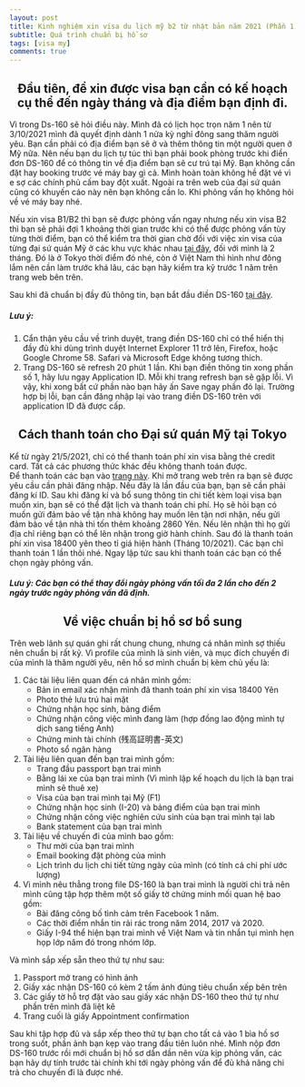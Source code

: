 ```yaml
---
layout: post
title: Kinh nghiệm xin visa du lịch mỹ b2 từ nhật bản năm 2021 (Phần 1)
subtitle: Quá trình chuẩn bị hồ sơ
tags: [visa my]
comments: true
---
```

<h2 align="center"> Đầu tiên, để xin được visa bạn cần có kế hoạch cụ thể đến ngày tháng và địa điểm bạn định đi. </h2>

Vì trong Ds-160 sẽ hỏi điều này. Mình đã có lịch học trọn năm 1 nên từ 3/10/2021 mình đã quyết định dành 1 nửa kỳ nghỉ đông sang thăm người yêu. Bạn cần phải có địa điểm bạn sẽ ở và thêm thông tin một người quen ở Mỹ nữa. Nên nếu bạn du lịch tự túc thì bạn phải book phòng trước khi điền đơn DS-160 để có thông tin về địa điểm bạn sẽ cư trú tại Mỹ. Bạn không cần đặt hay booking trước vé máy bay gì cả. Mình hoàn toàn không hề đặt vé vì e sợ các chính phủ cấm bay đột xuất. Ngoài ra trên web của đại sứ quán cũng có khuyến cáo này nên bạn không cần lo. Khi phỏng vấn họ không hỏi về vé máy bay nhé. 

Nếu xin visa B1/B2 thì bạn sẽ được phỏng vấn ngay nhưng nếu xin visa B2 thì bạn sẽ phải đợi 1 khoảng thời gian trước khi có thể được phỏng vấn tùy từng thời điểm, bạn có thể kiểm tra thời gian chờ đối với việc xin visa của từng đại sứ quán Mỹ ở các khu vực khác nhau [tại đây](https://travel.state.gov/content/travel/en/us-visas/visa-information-resources/wait-times.html), đối với mình là 2 tháng. Đó là ở Tokyo thời điểm đó nhé, còn ở Việt Nam thì hình như đông lắm nên cần làm trước khá lâu, các bạn hãy kiểm tra kỹ trước 1 năm trên trang web bên trên.

Sau khi đã chuẩn bị đầy đủ thông tin, bạn bắt đầu điền DS-160 [tại đây](https://ceac.state.gov/genniv/).

##### Lưu ý: 
1. Cẩn thận yêu cầu về trình duyệt, trang điền DS-160 chỉ có thể hiển thị đầy đủ khi dùng trình duyệt Internet Explorer 11 trở lên, Firefox, hoặc Google Chrome 58. Safari và Microsoft Edge không tương thích. 
2. Trang DS-160 sẽ refresh 20 phút 1 lần. Khi bạn điền thông tin xong phần số 1, hãy lưu ngay Application ID. Mỗi khi trang refresh bạn sẽ gặp lỗi. Vì vậy, khi xong bất cứ phần nào bạn hãy ấn Save ngay phần đó lại. Trường hợp bị lỗi, bạn cần đăng nhập lại vào trang điền DS-160 trên với application ID đã được cấp. 

<h2 align="center"> Cách thanh toán cho Đại sứ quán Mỹ tại Tokyo  </h2>

Kể từ ngày 21/5/2021, chỉ có thể thanh toán phí xin visa bằng thẻ credit card. Tất cả các phương thức khác đều không thanh toán được.   
Để thanh toán các bạn vào [trang này](https://cgifederal.secure.force.com/?language=English&country=Japan&fbclid=IwAR021o2bZ9jaq0XEZQHohL_XbVCke4S9RZ8__XjGo0hhCux65ja6WRT2o-U).
Khi mở trang web trên ra bạn sẽ được yêu cầu cần phải đăng nhập. Nếu đây là lần đầu của bạn, bạn sẽ cần phải đăng kí ID. Sau khi đăng kí và bổ sung thông tin chi tiết kèm loại visa bạn muốn xin, bạn sẽ có thể đặt lịch và thanh toán chi phí. Họ sẽ hỏi bạn có muốn gửi đảm bảo về tận nhà không hay muốn lên tận nơi nhận, nếu gửi đảm bảo về tận nhà thì tốn thêm khoảng 2860 Yên. Nếu lên nhận thì họ gửi địa chỉ riêng bạn có thể lên nhận trong giờ hành chính. Sau đó là thanh toán phí xin visa 18400 yên theo tỉ giá hiện hành (Tháng 10/2021). Các bạn chỉ thanh toán 1 lần thôi nhé. Ngay lập tức sau khi thanh toán các bạn có thể chọn ngày phỏng vấn. 
##### Lưu ý: Các bạn có thể thay đổi ngày phỏng vấn tối đa 2 lần cho đến 2 ngày trước ngày phỏng vấn đã định.

<h2 align="center"> Về việc chuẩn bị hồ sơ bổ sung </h2>
Trên web lãnh sự quán ghi rất chung chung, nhưng cá nhân mình sợ thiếu nên chuẩn bị rất kỹ. Vì profile của mình là sinh viên, và mục đích chuyến đi của mình là thăm người yêu, nên hồ sơ mình chuẩn bị kèm chủ yếu là:

1.  Các tài liệu liên quan đến cá nhân mình gồm:  
    * Bản in email xác nhận mình đã thanh toán phí xin visa 18400 Yên
    * Photo thẻ lưu trú hai mặt
    * Chứng nhận học sinh, bảng điểm
    * Chứng nhận công việc mình đang làm (hợp đồng lao động mình tự dịch sang tiếng Anh)
    * Chứng minh tài chính (残高証明書-英文)
    * Photo sổ ngân hàng
2.  Tài liệu liên quan đến bạn trai mình gồm:
    * Trang đầu passport bạn trai mình
    * Bằng lái xe của bạn trai mình (Vì mình lập kế hoạch du lịch là bạn trai mình sẽ thuê xe)
    * Visa của bạn trai mình tại Mỹ (F1)
    * Chứng nhận học sinh (I-20) và bảng điểm của bạn trai mình
    * Chứng nhận công việc nghiên cứu sinh của bạn trai mình tại lab
    * Bank statement của bạn trai mình
3.  Tài liệu về chuyến đi của mình bao gồm:
    * Thư mời của bạn trai mình
    * Email booking đặt phòng của mình
    * Lịch trình du lịch chi tiết từng ngày của mình (có tính cả chi phí ước lượng)
4. Vì mình nêu thẳng trong file DS-160 là bạn trai mình là người chi trả nên mình cũng tập hợp thêm một số giấy tờ chứng minh mối quan hệ bao gồm:
    * Bài đăng công bố tình cảm trên Facebook 1 năm.
    * Các thời điểm nhắn tin rải rác trong năm 2014, 2017 và 2020.
    * Giấy I-94 thể hiện bạn trai mình về Việt Nam và tin nhắn tụi mình hẹn họp lớp năm đó trong nhóm lớp.

Và mình sắp xếp sẵn theo thứ tự như sau:
1.  Passport mở trang có hình ảnh
2.  Giấy xác nhận DS-160 có kèm 2 tấm ảnh đúng tiêu chuẩn xếp bên trên
3.  Các giấy tờ hỗ trợ đặt vào sau giấy xác nhận DS-160 theo thứ tự như phần trên mình đã liệt kê
4.  Trang cuối là giấy Appointment confirmation

Sau khi tập hợp đủ và sắp xếp theo thứ tự bạn cho tất cả vào 1 bìa hồ sơ trong suốt, phần ảnh bạn kẹp vào trang đầu tiên luôn nhé. Mình nộp đơn DS-160 trước rồi mới chuẩn bị hồ sơ dần dần nên vừa kịp phỏng vấn, các bạn hãy dự tính trước tài chính khi tới ngày phỏng vấn để đủ khả năng chi trả cho chuyến đi là được nhé.

